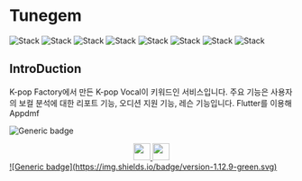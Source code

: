 <h1 align="left">Tunegem</h1>  

<div align="left">
 
![Stack](https://img.shields.io/badge/flutter-02569B?style=for-the-badge&logo=Flutter&logoColor=white)
![Stack](https://img.shields.io/badge/android-3DDC84?style=for-the-badge&logo=Android&logoColor=white)
![Stack](https://img.shields.io/badge/apple-000000?style=for-the-badge&logo=IOS&logoColor=white)
![Stack](https://img.shields.io/badge/dart-0175C2?style=for-the-badge&logo=Dart&logoColor=white)
![Stack](https://img.shields.io/badge/kotlin-7F52FF?style=for-the-badge&logo=Kotlin&logoColor=white)
![Stack](https://img.shields.io/badge/swift-F05138?style=for-the-badge&logo=Swift&logoColor=white)
![Stack](https://img.shields.io/badge/firebase-FFCA28?style=for-the-badge&logo=Firebase&logoColor=white)
![Stack](https://img.shields.io/badge/ffmpeg-#007808?style=for-the-badge&logo=FFmpeg&logoColor=white)
  
</div>

## IntroDuction  
K-pop Factory에서 만든 K-pop Vocal이 키워드인 서비스입니다. 주요 기능은 사용자의 보컬 분석에 대한 리포트 기능, 오디션 지원 기능, 레슨 기능입니다. Flutter를 이용해 Appdmf
<!-- <div align="left">
<table>
   <tr>
      <td>
         <img width="250px" src="https://play-lh.googleusercontent.com/lv0v5TMe76It-6IoPN0iL-DRthjCUUXKV3HLFoH14L50tGjXqngvHEb8NHvUkRDKbQ=w526-h296-rw">
      </td>
      <td>
         <img width="250px" src="https://play-lh.googleusercontent.com/hZpBs3wfvZFwtQUyhYNGbnyrOXU3ULk7p9XI3qMmKEmK0sH72YOCQ_V3LltQfQawYhI=w526-h296-rw">
      </td>
      <td>
         <img width="250px" src="https://play-lh.googleusercontent.com/i_0_Cxv9QQgKi2gCKeJFAtwHYxKRcra9A5J4IrKCDCo9aLLxwbNlKV073SHxwy10bUM=w526-h296-rw">
      </td>
      <td>
         <img width="250px" src="https://play-lh.googleusercontent.com/vJXaYvCX_CZ1P9Xid7H5V52UXcVNxLASeYfFTTan7e6uv7fb3QGdtvG0m9UYXaIsI7HG=w526-h296-rw">
      </td>
      <td>
         <img width="250px" src="https://play-lh.googleusercontent.com/oUUgyj_jS_S4dXrwwkThyLeWkVO0dTq178A8g9PYHBoYNmDv3VJ5gbhJ-PB6FMJ6uvQ=w526-h296-rw">
      </td>
   </tr>
</table> 
</div> -->
![Generic badge](https://img.shields.io/badge/version-1.12.9-green.svg)
<div>
  <div style="text-align:center">
     <a href="https://play.google.com/store/apps/details?id=com.vittio.tunegem&hl=ko&gl=US">
     <img width="30px" src="https://cdn-icons-png.flaticon.com/128/300/300218.png">
      <spacer>
    <a href="[https://play.google.com/store/apps/details?id=com.vittio.tunegem&hl=ko&gl=US](https://apps.apple.com/kr/app/tunegem-%EC%BC%80%EC%9D%B4%ED%8C%9D-%EB%B3%B4%EC%BB%AC%EC%9D%98-%EB%AA%A8%EB%93%A0-%EA%B2%83/id1572957226)">
    <img width="30px" src="https://cdn-icons-png.flaticon.com/128/5977/5977575.png">
 </div>  
</div> 
![Generic badge](https://img.shields.io/badge/version-1.12.9-green.svg)      
